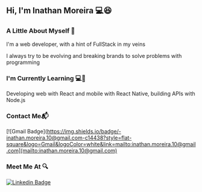 ## Hi, I'm Inathan Moreira 💻:laughing:

### A Little About Myself :eyes:
I'm a web developer, with a hint of FullStack in my veins

I always try to be evolving and breaking brands to solve problems with programming

### I'm Currently Learning 💻:muscle:
Developing web with React and mobile with React Native, building APIs with Node.js

### Contact Me📬
[![Gmail Badge](https://img.shields.io/badge/-inathan.moreira.10@gmail.com-c14438?style=flat-square&logo=Gmail&logoColor=white&link=mailto:inathan.moreira.10@gmail.com](mailto:inathan.moreira.10@gmail.com)

###  Meet Me At :mag:
[![Linkedin Badge](https://img.shields.io/badge/-InathanMoreira-blue?style=flat-square&logo=Linkedin&logoColor=white&link=https://www.linkedin.com/in/inathan-moreira-21901a1ab/)](https://www.linkedin.com/in/inathan-moreira-21901a1ab/)

<!--
**Inathan7/Inathan7** is a ✨ _special_ ✨ repository because its `README.md` (this file) appears on your GitHub profile.

Here are some ideas to get you started:

- 🔭 I’m currently working on ...
- 🌱 I’m currently learning ...
- 👯 I’m looking to collaborate on ...
- 🤔 I’m looking for help with ...
- 💬 Ask me about ...
- 📫 How to reach me: ...
- 😄 Pronouns: ...
- ⚡ Fun fact: ...
-->
